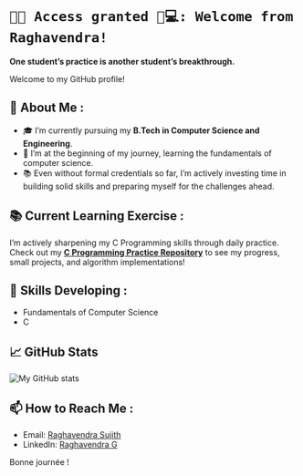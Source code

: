# `🔐✅ Access granted 🤖💻: Welcome from Raghavendra!`

**One student’s practice is another student’s breakthrough.**

Welcome to my GitHub profile!

## 🚀 About Me : 

- 🎓 I’m currently pursuing my **B.Tech in Computer Science and Engineering**.
- 🌱 I’m at the beginning of my journey, learning the fundamentals of computer science.
- 📚 Even without formal credentials so far, I’m actively investing time in building solid skills and preparing myself for the challenges ahead.

## 📚 Current Learning Exercise : 

I’m actively sharpening my C Programming skills through daily practice.  
Check out my **[C Programming Practice Repository](https://github.com/sasly2048/C-Programming)** to see my progress, small projects, and algorithm implementations!

## 🧰 Skills Developing : 

- Fundamentals of Computer Science
- C

## 📈 GitHub Stats
![My GitHub stats](https://github-readme-stats.vercel.app/api?username=sasly2048)

## 📫 How to Reach Me : 

- Email: [Raghavendra Sujith](mailto:raghavendrasujith204800@gmail.com)
- LinkedIn: [Raghavendra G](https://www.linkedin.com/in/raghavendra-g204800/)

Bonne journée !

